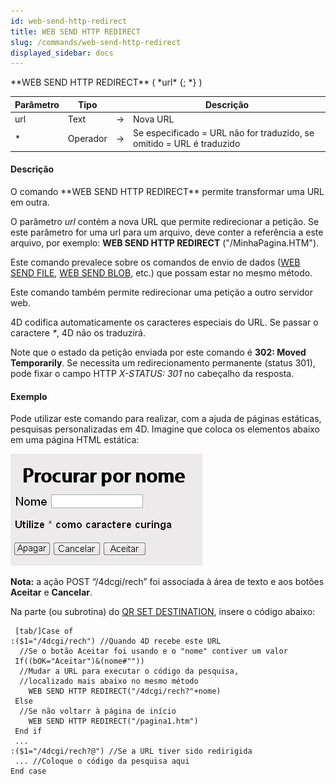 ```yaml
---
id: web-send-http-redirect
title: WEB SEND HTTP REDIRECT
slug: /commands/web-send-http-redirect
displayed_sidebar: docs
---
```


<!--REF #_command_.WEB SEND HTTP REDIRECT.Syntax-->**WEB SEND HTTP REDIRECT** ( *url* {; *} )<!-- END REF-->
<!--REF #_command_.WEB SEND HTTP REDIRECT.Params-->
| Parâmetro | Tipo |  | Descrição |
| --- | --- | --- | --- |
| url | Text | &#8594;  | Nova URL |
| * | Operador | &#8594;  | Se especificado = URL não for traduzido, se omitido = URL é traduzido |

<!-- END REF-->

#### Descrição 

<!--REF #_command_.WEB SEND HTTP REDIRECT.Summary-->O comando **WEB SEND HTTP REDIRECT** permite transformar uma URL em outra.<!-- END REF-->  

O parâmetro *url* contém a nova URL que permite redirecionar a petição. Se este parâmetro for uma url para um arquivo, deve conter a referência a este arquivo, por exemplo: **WEB SEND HTTP REDIRECT** ("/MinhaPagina.HTM").  
  
Este comando prevalece sobre os comandos de envio de dados ([WEB SEND FILE](web-send-file.md), [WEB SEND BLOB](web-send-blob.md), etc.) que possam estar no mesmo método.  
  
Este comando também permite redirecionar uma petição a outro servidor web.  
  
4D codifica automaticamente os caracteres especiais do URL. Se passar o caractere *\**, 4D não os traduzirá.

Note que o estado da petição enviada por este comando é **302: Moved Temporarily**. Se necessita um redirecionamento permanente (status 301), pode fixar o campo HTTP *X-STATUS: 301* no cabeçalho da resposta.

#### Exemplo 

Pode utilizar este comando para realizar, com a ajuda de páginas estáticas, pesquisas personalizadas em 4D. Imagine que coloca os elementos abaixo em uma página HTML estática: 

![](../assets/en/commands/pict838167.pt.png)

**Nota:** a ação POST “/4dcgi/rech” foi associada à área de texto e aos botões **Aceitar** e **Cancelar**.

Na parte (ou subrotina) do [QR SET DESTINATION](qr-set-destination.md), insere o código abaixo:

```4d
 [tab/]Case of
:($1="/4dcgi/rech") //Quando 4D recebe este URL
  //Se o botão Aceitar foi usando e o "nome" contiver um valor
 If((bOK="Aceitar")&(nome#""))
  //Mudar a URL para executar o código da pesquisa,
  //localizado mais abaixo no mesmo método
    WEB SEND HTTP REDIRECT("/4dcgi/rech?"+nome)
 Else
  //Se não voltarr à página de início
    WEB SEND HTTP REDIRECT("/pagina1.htm")
 End if
 ...
:($1="/4dcgi/rech?@") //Se a URL tiver sido redirigida
 ... //Coloque o código da pesquisa aqui
End case
```
